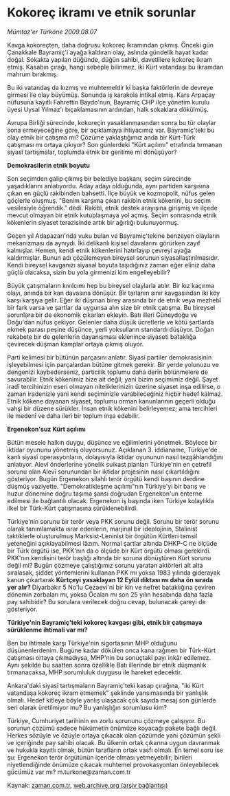 # Kokoreç ikramı ve etnik sorunlar

*Mümtaz'er Türköne 2009.08.07*

<tr><td class="metin" colspan="2" style="padding-top: 20px; padding-left: 5px; padding-right: 10px;">Kavga kokoreçten, daha doğrusu kokoreç ikramından çıkmış. Önceki gün Çanakkale Bayramiç'i ayağa kaldıran olay, aslında gündelik hayat kadar doğal. Sokakta yapılan düğünde, düğün sahibi, davetlilere kokoreç ikram etmiş. Kasabın çırağı, hangi sebeple bilinmez, iki Kürt vatandaşı bu ikramdan mahrum bırakmış.</td></tr><tr><td class="metin" colspan="2" style="padding-top: 20px; padding-left: 5px; padding-right: 10px;"><p> Bu iki vatandaş da kızmış ve muhtemeldir ki başka faktörlerin de devreye girmesi ile olay büyümüş. Sonunda iş karakola intikal etmiş. Kars Arpaçay nüfusuna kayıtlı Fahrettin Baydo'nun, Bayramiç CHP ilçe yönetim kurulu üyesi Uysal Yılmaz'ı bıçaklamasının ardından, halk sokaklara dökülmüş.
<p>Avrupa Birliği sürecinde, kokoreçin yasaklanmasından sonra bu tür olaylar sona ermeyeceğine göre, bir açıklamaya ihtiyacımız var. Bayramiç'teki bu olay etnik bir çatışma mı? Çözüme yaklaştığımız anda bir Kürt-Türk çatışması mı ortaya çıkıyor? Son günlerdeki "Kürt açılımı" etrafında tırmanan siyasî tartışmalar, toplumda etnik bir gerilime mi dönüşüyor?
<p><b>Demokrasilerin etnik boyutu</b>
<p>Son seçimden galip çıkmış bir belediye başkanı, seçim sürecinde yaşadıklarını anlatıyordu. Aday adayı olduğunda, aynı partiden karşısına çıkan en güçlü rakibinden bahsetti. İlçe büyük ve kozmopolit, nüfus gelen göçlerle oluşmuş. "Benim karşıma çıkan rakibin etnik kökenini, bu seçim vesilesiyle öğrendik." dedi. Rakibi, etnik destek arayışına girişmiş ve ilçede mevcut olmayan bir etnik kutuplaşmaya yol açmış. Seçim sonrasında etnik kökenlerin siyaset terazisinde artık bir ağırlığı bulunuyormuş.
<p> Geçen yıl Adapazarı'nda vuku bulan ve Bayramiç'tekine benzeyen olayların mekanizması da aynıydı. İki delikanlı kişisel davalarını görürken zayıf kalmışlar. Hemen, kendi etnik kökenlerini hatırlayıp çevreyi ayağa kaldırmışlar. Bunun adı çözülemeyen bireysel sorunun siyasallaştırılmasıdır. Kendi bireysel kavganızı siyasal boyuta taşıdığınız zaman eğer eliniz daha güçlü olacaksa, sizin bu yola girmenizi kim engelleyebilir?
<p>Büyük çatışmaların kıvılcımı hep bu bireysel olaylarla atılır. Bir kız kaçırma olayı, anında bir kan davasına dönüşür. Bir tarlanın sınır kavgasından iki köy karşı karşıya gelir. Eğer iki düşman birey arasında bir de etnik veya mezhebî bir fark varsa ve şartlar da uygunsa alın size bir etnik çatışma. Bu bireysel sorunlara bir de ekonomik çıkarları ekleyin. Batı illeri Güneydoğu ve Doğu'dan nüfus çekiyor. Gelenler daha düşük ücretlerle ve kötü şartlarda ekmek parası peşine düşünce, yerli yoksulların standardı düşüyor. Doğan rekabete bir de gelenlerin dayanışması eklenince siyaseti bataklığa çevirecek düşman kamplar ortaya çıkmış oluyor.
<p>Parti kelimesi bir bütünün parçasını anlatır. Siyasî partiler demokrasisinin işleyebilmesi için parçalardan bütüne gitmek gerekir. Bir yerde yolunuzu ve dengenizi kaybederseniz, particilik toplumu daha derin bölünmelere de savurabilir. Etnik kökenimiz bize ait değil; yani bizim seçimimiz değil. Şayet iradî tercihinizin eseri olmayan niteliklerinizin üzerine siyaset inşa edilirse, o zaman iradenizle yani kendi seçiminizle varabileceğiniz hiçbir hedef kalmaz. Etnik kökene dayanan siyaset, toplumu orman kanunlarının geçerli olduğu vahşi bir düzene sürükler. İnsan etnik kökenini belirleyemez; ama tercihleri ile medenî ve daha ileri bir toplum inşa edebilir.
<p><b>Ergenekon'suz Kürt açılımı</b>
<p>Bütün mesele halkın duygu, düşünce ve eğilimlerini yönetmek. Böylece bir iktidar oyununu yönetmiş oluyorsunuz. Açıklanan 3. iddianame, Türkiye'de kanlı siyasî operasyonların, dolayısıyla iktidar oyununun nasıl tezgâhlandığını anlatıyor. Alevî önderlerine yönelik suikast planları Türkiye'nin en çetrefil sorunu olan Alevî sorunundan bir iktidar projesinin nasıl çıkartıldığını gösteriyor. Bugün Ergenekon silahlı terör örgütü kendi başının derdine düşmüş vaziyette. "Demokratikleşme açılımı"nın Türkiye'yi bir barış ve huzur dönemine doğru taşıma şansı doğrudan Ergenekon'un enterne edilmesi ile bağlantılı olacak. Ergenekon iş başında iken Türkiye kolaylıkla ilkel bir Türk-Kürt çatışmasına sürüklenebilirdi.
<p>Türkiye'nin sorunu bir terör veya PKK sorunu değil. Sorunu bir terör sorunu olarak tanımlamakta ısrar edenlerin, marjinal bir ideolojinin, Stalinist taktiklerle oluşturulmuş Marksist-Leninist bir örgütün Kürtleri temsil yeteneğini açıklayabilmesi lâzım. Normal şartlar altında DHKP-C ne ölçüde bir Türk örgütü ise, PKK'nın da o ölçüde bir Kürt örgütü olması gerekirdi. PKK'nın kendisini terör başlığı altında bir soruna dönüştüren Kürt sorunu değil mi? Bugün çözmeye çalıştığımız sorunu yaratan aktörleri alt alta sıralasak, şiddet yöntemlerini kullanan PKK mı yoksa 1983 yılında giderayak kanun çıkartarak <b>Kürtçeyi yasaklayan 12 Eylül diktası mı daha ön sırada yer alır? </b>Diyarbakır 5 No'lu Cezaevi'ni bir kin ve nefret bataklığına çeviren dönemin zorbaları mı, yoksa Öcalan mı son 25 yılın hesabında daha fazla pay sahibidir? Bu sorulara verilecek doğru cevap, bulunacak çareyi de gösteriyor.
<p><b>Türkiye'nin Bayramiç'teki kokoreç kavgası gibi, etnik bir çatışmaya sürüklenme ihtimali var mı?</b>
<p>Ben bu ihtimale karşı Türkiye'nin sigortasının MHP olduğunu düşünenlerdenim. Bugüne kadar dökülen onca kana rağmen bir Türk-Kürt çatışması ortaya çıkmadıysa, MHP'nin bu sonuçtaki payı inkâr edilemez. Aynı şekilde bu saatten sonra özellikle Batı illerinde bir etnik düşmanlık tırmanacaksa, MHP sorumluluk duygusu ile hareket edecektir.
<p>Ankara'daki siyasî tartışmaların Bayramiç'teki kasap çırağına, "iki Kürt vatandaşa kokoreç ikram etmemek" şeklinde yansımasında bir yanlışlık olmalı. Hedef kitleye böyle yanlış ulaşacak çok sayıda mesaj son günlerde seri olarak üretilmiyor mu? Bu yanlışlığın sorumlusu kim?
<p>Türkiye, Cumhuriyet tarihinin en zorlu sorununu çözmeye çalışıyor. Bu sorunun çözümü sadece hükümetin önümüze koyacağı pakete bağlı değil. Herkes sözüyle ve özüyle ortaya çıkacak olan çözümde yani çözümün şekli ve içeriğinde pay sahibi olacak. Bu ülkenin ortak çıkarına uygun davranmak ve hukukla kayıtlı olmak, bütün tarafların ortak vasfı olmalı. En temel soru ise şu: Ergenekon terör örgütünün içeride olması yetmeyebilir; birileri niyetlendiğinde önümüze çıkacak muhtemel provokasyonları önleyebilecek gücümüz var mı? m.turkone@zaman.com.tr <br/></p></p></p></p></p></p></p></p></p></p></p></p></p></p></td></tr>

Kaynak: [zaman.com.tr](http://zaman.com.tr/yazar.do?yazino=877817), [web.archive.org (arşiv bağlantısı)](http://web.archive.org/web/20090817225910/http://www.zaman.com.tr:80/yazar.do?yazino=877817)
